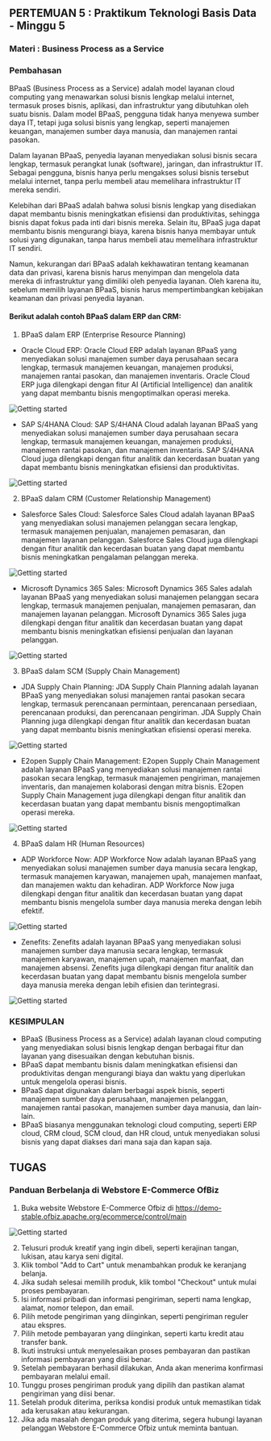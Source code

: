 ## PERTEMUAN 5 : Praktikum Teknologi Basis Data - Minggu 5
### Materi : Business Process as a Service

### Pembahasan
BPaaS (Business Process as a Service) adalah model layanan cloud computing yang menawarkan solusi bisnis lengkap melalui internet, termasuk proses bisnis, aplikasi, dan infrastruktur yang dibutuhkan oleh suatu bisnis. Dalam model BPaaS, pengguna tidak hanya menyewa sumber daya IT, tetapi juga solusi bisnis yang lengkap, seperti manajemen keuangan, manajemen sumber daya manusia, dan manajemen rantai pasokan.

Dalam layanan BPaaS, penyedia layanan menyediakan solusi bisnis secara lengkap, termasuk perangkat lunak (software), jaringan, dan infrastruktur IT. Sebagai pengguna, bisnis hanya perlu mengakses solusi bisnis tersebut melalui internet, tanpa perlu membeli atau memelihara infrastruktur IT mereka sendiri.

Kelebihan dari BPaaS adalah bahwa solusi bisnis lengkap yang disediakan dapat membantu bisnis meningkatkan efisiensi dan produktivitas, sehingga bisnis dapat fokus pada inti dari bisnis mereka. Selain itu, BPaaS juga dapat membantu bisnis mengurangi biaya, karena bisnis hanya membayar untuk solusi yang digunakan, tanpa harus membeli atau memelihara infrastruktur IT sendiri.

Namun, kekurangan dari BPaaS adalah kekhawatiran tentang keamanan data dan privasi, karena bisnis harus menyimpan dan mengelola data mereka di infrastruktur yang dimiliki oleh penyedia layanan. Oleh karena itu, sebelum memilih layanan BPaaS, bisnis harus mempertimbangkan kebijakan keamanan dan privasi penyedia layanan.

#### Berikut adalah contoh BPaaS dalam ERP dan CRM:

1. BPaaS dalam ERP (Enterprise Resource Planning)
- Oracle Cloud ERP: Oracle Cloud ERP adalah layanan BPaaS yang menyediakan solusi manajemen sumber daya perusahaan secara lengkap, termasuk manajemen keuangan, manajemen produksi, manajemen rantai pasokan, dan manajemen inventaris. Oracle Cloud ERP juga dilengkapi dengan fitur AI (Artificial Intelligence) dan analitik yang dapat membantu bisnis mengoptimalkan operasi mereka.
<img src="/images/5.0. Oracle Cloud ERP.png" alt="Getting started" />

- SAP S/4HANA Cloud: SAP S/4HANA Cloud adalah layanan BPaaS yang menyediakan solusi manajemen sumber daya perusahaan secara lengkap, termasuk manajemen keuangan, manajemen produksi, manajemen rantai pasokan, dan manajemen inventaris. SAP S/4HANA Cloud juga dilengkapi dengan fitur analitik dan kecerdasan buatan yang dapat membantu bisnis meningkatkan efisiensi dan produktivitas.
<img src="/images/5.1. SAP SHAPNA ERP.png" alt="Getting started" />

2. BPaaS dalam CRM (Customer Relationship Management)
- Salesforce Sales Cloud: Salesforce Sales Cloud adalah layanan BPaaS yang menyediakan solusi manajemen pelanggan secara lengkap, termasuk manajemen penjualan, manajemen pemasaran, dan manajemen layanan pelanggan. Salesforce Sales Cloud juga dilengkapi dengan fitur analitik dan kecerdasan buatan yang dapat membantu bisnis meningkatkan pengalaman pelanggan mereka.
<img src="/images/5.2. Salesforce.png" alt="Getting started" />

- Microsoft Dynamics 365 Sales: Microsoft Dynamics 365 Sales adalah layanan BPaaS yang menyediakan solusi manajemen pelanggan secara lengkap, termasuk manajemen penjualan, manajemen pemasaran, dan manajemen layanan pelanggan. Microsoft Dynamics 365 Sales juga dilengkapi dengan fitur analitik dan kecerdasan buatan yang dapat membantu bisnis meningkatkan efisiensi penjualan dan layanan pelanggan.
<img src="/images/5.3. CRM 365.png" alt="Getting started" />

3. BPaaS dalam SCM (Supply Chain Management)
- JDA Supply Chain Planning: JDA Supply Chain Planning adalah layanan BPaaS yang menyediakan solusi manajemen rantai pasokan secara lengkap, termasuk perencanaan permintaan, perencanaan persediaan, perencanaan produksi, dan perencanaan pengiriman. JDA Supply Chain Planning juga dilengkapi dengan fitur analitik dan kecerdasan buatan yang dapat membantu bisnis meningkatkan efisiensi operasi mereka.
<img src="/images/5.5. JDA.png" alt="Getting started" />

- E2open Supply Chain Management: E2open Supply Chain Management adalah layanan BPaaS yang menyediakan solusi manajemen rantai pasokan secara lengkap, termasuk manajemen pengiriman, manajemen inventaris, dan manajemen kolaborasi dengan mitra bisnis. E2open Supply Chain Management juga dilengkapi dengan fitur analitik dan kecerdasan buatan yang dapat membantu bisnis mengoptimalkan operasi mereka.
<img src="/images/5.4. E2OPEN.png" alt="Getting started" />

4. BPaaS dalam HR (Human Resources)
- ADP Workforce Now: ADP Workforce Now adalah layanan BPaaS yang menyediakan solusi manajemen sumber daya manusia secara lengkap, termasuk manajemen karyawan, manajemen upah, manajemen manfaat, dan manajemen waktu dan kehadiran. ADP Workforce Now juga dilengkapi dengan fitur analitik dan kecerdasan buatan yang dapat membantu bisnis mengelola sumber daya manusia mereka dengan lebih efektif.
<img src="/images/5.6. ADP.png" alt="Getting started" />

- Zenefits: Zenefits adalah layanan BPaaS yang menyediakan solusi manajemen sumber daya manusia secara lengkap, termasuk manajemen karyawan, manajemen upah, manajemen manfaat, dan manajemen absensi. Zenefits juga dilengkapi dengan fitur analitik dan kecerdasan buatan yang dapat membantu bisnis mengelola sumber daya manusia mereka dengan lebih efisien dan terintegrasi.
<img src="/images/5.7. zenefit.png" alt="Getting started" />

### KESIMPULAN
- BPaaS (Business Process as a Service) adalah layanan cloud computing yang menyediakan solusi bisnis lengkap dengan berbagai fitur dan layanan yang disesuaikan dengan kebutuhan bisnis.
- BPaaS dapat membantu bisnis dalam meningkatkan efisiensi dan produktivitas dengan mengurangi biaya dan waktu yang diperlukan untuk mengelola operasi bisnis.
- BPaaS dapat digunakan dalam berbagai aspek bisnis, seperti manajemen sumber daya perusahaan, manajemen pelanggan, manajemen rantai pasokan, manajemen sumber daya manusia, dan lain-lain.
- BPaaS biasanya menggunakan teknologi cloud computing, seperti ERP cloud, CRM cloud, SCM cloud, dan HR cloud, untuk menyediakan solusi bisnis yang dapat diakses dari mana saja dan kapan saja.

## TUGAS
### Panduan Berbelanja di Webstore E-Commerce OfBiz

1. Buka website Webstore E-Commerce Ofbiz di https://demo-stable.ofbiz.apache.org/ecommerce/control/main
<img src="/images/5.8. Panduan Belanja Ecommerce.png" alt="Getting started" />

2. Telusuri produk kreatif yang ingin dibeli, seperti kerajinan tangan, lukisan, atau karya seni digital.
3. Klik tombol "Add to Cart" untuk menambahkan produk ke keranjang belanja.
4. Jika sudah selesai memilih produk, klik tombol "Checkout" untuk mulai proses pembayaran.
5. Isi informasi pribadi dan informasi pengiriman, seperti nama lengkap, alamat, nomor telepon, dan email.
6. Pilih metode pengiriman yang diinginkan, seperti pengiriman reguler atau ekspres.
7. Pilih metode pembayaran yang diinginkan, seperti kartu kredit atau transfer bank.
8. Ikuti instruksi untuk menyelesaikan proses pembayaran dan pastikan informasi pembayaran yang diisi benar.
9. Setelah pembayaran berhasil dilakukan, Anda akan menerima konfirmasi pembayaran melalui email.
10. Tunggu proses pengiriman produk yang dipilih dan pastikan alamat pengiriman yang diisi benar.
11. Setelah produk diterima, periksa kondisi produk untuk memastikan tidak ada kerusakan atau kekurangan.
12. Jika ada masalah dengan produk yang diterima, segera hubungi layanan pelanggan Webstore E-Commerce Ofbiz untuk meminta bantuan.
